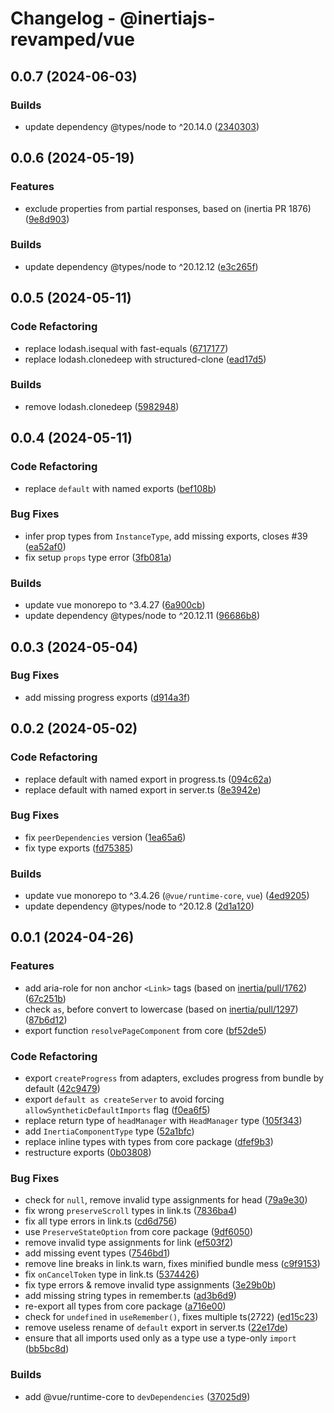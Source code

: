 # Changelog - @inertiajs-revamped/vue

## 0.0.7 (2024-06-03)

### Builds

- update dependency @types/node to ^20.14.0 ([2340303](https://github.com/inertiajs-revamped/inertia/commit/2340303))

## 0.0.6 (2024-05-19)

### Features

- exclude properties from partial responses, based on (inertia PR 1876) ([9e8d903](https://github.com/inertiajs-revamped/inertia/commit/9e8d903))

### Builds

- update dependency @types/node to ^20.12.12 ([e3c265f](https://github.com/inertiajs-revamped/inertia/commit/e3c265f))

## 0.0.5 (2024-05-11)

### Code Refactoring

- replace lodash.isequal with fast-equals ([6717177](https://github.com/inertiajs-revamped/inertia/commit/6717177))
- replace lodash.clonedeep with structured-clone ([ead17d5](https://github.com/inertiajs-revamped/inertia/commit/ead17d5))

### Builds

- remove lodash.clonedeep ([5982948](https://github.com/inertiajs-revamped/inertia/commit/5982948))

## 0.0.4 (2024-05-11)

### Code Refactoring

- replace `default` with named exports ([bef108b](https://github.com/inertiajs-revamped/inertia/commit/bef108b))

### Bug Fixes

- infer prop types from `InstanceType`, add missing exports, closes #39 ([ea52af0](https://github.com/inertiajs-revamped/inertia/commit/ea52af0))
- fix setup `props` type error ([3fb081a](https://github.com/inertiajs-revamped/inertia/commit/3fb081a))

### Builds

- update vue monorepo to ^3.4.27 ([6a900cb](https://github.com/inertiajs-revamped/inertia/commit/6a900cb))
- update dependency @types/node to ^20.12.11 ([96686b8](https://github.com/inertiajs-revamped/inertia/commit/96686b8))

## 0.0.3 (2024-05-04)

### Bug Fixes

- add missing progress exports ([d914a3f](https://github.com/inertiajs-revamped/inertia/commit/d914a3f))

## 0.0.2 (2024-05-02)

### Code Refactoring

- replace default with named export in progress.ts ([094c62a](https://github.com/inertiajs-revamped/inertia/commit/094c62a))
- replace default with named export in server.ts ([8e3942e](https://github.com/inertiajs-revamped/inertia/commit/8e3942e))

### Bug Fixes

- fix `peerDependencies` version ([1ea65a6](https://github.com/inertiajs-revamped/inertia/commit/1ea65a6))
- fix type exports ([fd75385](https://github.com/inertiajs-revamped/inertia/commit/fd75385))

### Builds

- update vue monorepo to ^3.4.26 (`@vue/runtime-core`, `vue`) ([4ed9205](https://github.com/inertiajs-revamped/inertia/commit/4ed9205))
- update dependency @types/node to ^20.12.8 ([2d1a120](https://github.com/inertiajs-revamped/inertia/commit/2d1a120))

## 0.0.1 (2024-04-26)

### Features

- add aria-role for non anchor `<Link>` tags (based on [inertia/pull/1762](inertiajs/inertia#1762)) ([67c251b](https://github.com/inertiajs-revamped/inertia/commit/67c251b))
- check `as`, before convert to lowercase (based on [inertia/pull/1297](inertiajs/inertia#1297)) ([87b6d12](https://github.com/inertiajs-revamped/inertia/commit/87b6d12))
- export function `resolvePageComponent` from core ([bf52de5](https://github.com/inertiajs-revamped/inertia/commit/bf52de5))

### Code Refactoring

- export `createProgress` from adapters, excludes progress from bundle by default ([42c9479](https://github.com/inertiajs-revamped/inertia/commit/42c9479))
- export `default as createServer` to avoid forcing `allowSyntheticDefaultImports` flag ([f0ea6f5](https://github.com/inertiajs-revamped/inertia/commit/f0ea6f5))
- replace return type of `headManager` with `HeadManager` type ([105f343](https://github.com/inertiajs-revamped/inertia/commit/105f343))
- add `InertiaComponentType` type ([52a1bfc](https://github.com/inertiajs-revamped/inertia/commit/52a1bfc))
- replace inline types with types from core package ([dfef9b3](https://github.com/inertiajs-revamped/inertia/commit/dfef9b3))
- restructure exports ([0b03808](https://github.com/inertiajs-revamped/inertia/commit/0b03808))

### Bug Fixes

- check for `null`, remove invalid type assignments for head ([79a9e30](https://github.com/inertiajs-revamped/inertia/commit/79a9e30))
- fix wrong `preserveScroll` types in link.ts ([7836ba4](https://github.com/inertiajs-revamped/inertia/commit/7836ba4))
- fix all type errors in link.ts ([cd6d756](https://github.com/inertiajs-revamped/inertia/commit/cd6d756))
- use `PreserveStateOption` from core package ([9df6050](https://github.com/inertiajs-revamped/inertia/commit/9df6050))
- remove invalid type assignments for link ([ef503f2](https://github.com/inertiajs-revamped/inertia/commit/ef503f2))
- add missing event types ([7546bd1](https://github.com/inertiajs-revamped/inertia/commit/7546bd1))
- remove line breaks in link.ts warn, fixes minified bundle mess ([c9f9153](https://github.com/inertiajs-revamped/inertia/commit/c9f9153))
- fix `onCancelToken` type in link.ts ([5374426](https://github.com/inertiajs-revamped/inertia/commit/5374426))
- fix type errors & remove invalid type assignments ([3e29b0b](https://github.com/inertiajs-revamped/inertia/commit/3e29b0b))
- add missing string types in remember.ts ([ad3b6d9](https://github.com/inertiajs-revamped/inertia/commit/ad3b6d9))
- re-export all types from core package ([a716e00](https://github.com/inertiajs-revamped/inertia/commit/a716e00))
- check for `undefined` in `useRemember()`, fixes multiple ts(2722) ([ed15c23](https://github.com/inertiajs-revamped/inertia/commit/ed15c23))
- remove useless rename of `default` export in server.ts ([22e17de](https://github.com/inertiajs-revamped/inertia/commit/22e17de))
- ensure that all imports used only as a type use a type-only `import` ([bb5bc8d](https://github.com/inertiajs-revamped/inertia/commit/bb5bc8d))

### Builds

- add @vue/runtime-core to `devDependencies` ([37025d9](https://github.com/inertiajs-revamped/inertia/commit/37025d9))
